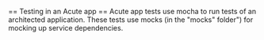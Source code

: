== Testing in an Acute app ==
Acute app tests use mocha to run tests of an architected application.
These tests use mocks (in the "mocks" folder") for mocking up service
dependencies.